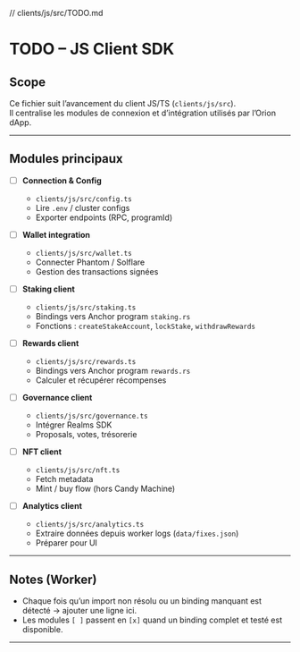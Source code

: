 // clients/js/src/TODO.md

# TODO – JS Client SDK

## Scope
Ce fichier suit l’avancement du client JS/TS (`clients/js/src`).  
Il centralise les modules de connexion et d’intégration utilisés par l’Orion dApp.

---

## Modules principaux

- [ ] **Connection & Config**
    - `clients/js/src/config.ts`
    - Lire `.env` / cluster configs
    - Exporter endpoints (RPC, programId)

- [ ] **Wallet integration**
    - `clients/js/src/wallet.ts`
    - Connecter Phantom / Solflare
    - Gestion des transactions signées

- [ ] **Staking client**
    - `clients/js/src/staking.ts`
    - Bindings vers Anchor program `staking.rs`
    - Fonctions : `createStakeAccount`, `lockStake`, `withdrawRewards`

- [ ] **Rewards client**
    - `clients/js/src/rewards.ts`
    - Bindings vers Anchor program `rewards.rs`
    - Calculer et récupérer récompenses

- [ ] **Governance client**
    - `clients/js/src/governance.ts`
    - Intégrer Realms SDK
    - Proposals, votes, trésorerie

- [ ] **NFT client**
    - `clients/js/src/nft.ts`
    - Fetch metadata
    - Mint / buy flow (hors Candy Machine)

- [ ] **Analytics client**
    - `clients/js/src/analytics.ts`
    - Extraire données depuis worker logs (`data/fixes.json`)
    - Préparer pour UI

---

## Notes (Worker)
- Chaque fois qu’un import non résolu ou un binding manquant est détecté → ajouter une ligne ici.
- Les modules `[ ]` passent en `[x]` quand un binding complet et testé est disponible.

---
